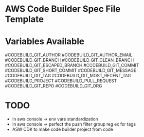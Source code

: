 # AWS Code Builder Spec File Template


# Variables Available

#CODEBUILD_GIT_AUTHOR
#CODEBUILD_GIT_AUTHOR_EMAIL
#CODEBUILD_GIT_BRANCH
#CODEBUILD_GIT_CLEAN_BRANCH
#CODEBUILD_GIT_ESCAPED_BRANCH
#CODEBUILD_GIT_COMMIT
#CODEBUILD_GIT_SHORT_COMMIT
#CODEBUILD_GIT_MESSAGE
#CODEBUILD_GIT_TAG
#CODEBUILD_GIT_MOST_RECENT_TAG
#CODEBUILD_PROJECT
#CODEBUILD_PULL_REQUEST 
#CODEBUILD_GIT_REPO 
#CODEBUILD_GIT_ORG 


# TODO

- In aws console -> env vars standardization
- In aws console -> perfect the push filter group reg ex for tags
- ASW CDK to make code builder project from code
